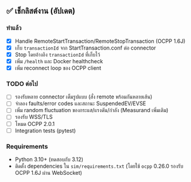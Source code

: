 ## ✅ เช็กลิสต์งาน (อัปเดต)

### ทำแล้ว
- [x] Handle RemoteStartTransaction/RemoteStopTransaction (OCPP 1.6J)
- [x] เก็บ `transactionId` จาก StartTransaction.conf ต่อ connector
- [x] Stop โดยอ้างอิง `transactionId` ที่เก็บไว้
- [x] เพิ่ม `/health` และ Docker healthcheck
- [x] เพิ่ม reconnect loop ของ OCPP client

### TODO ต่อไป
- [ ] รองรับหลาย connector เต็มรูปแบบ (สั่ง remote พร้อมกันหลายเส้น)
- [ ] จำลอง faults/error codes และสถานะ SuspendedEV/EVSE
- [ ] เพิ่ม random fluctuation ของกระแส/แรงดัน/กำลัง (Measurand เพิ่มเติม)
- [ ] รองรับ WSS/TLS
- [ ] โหมด OCPP 2.0.1
- [ ] Integration tests (pytest)

### Requirements
- Python 3.10+ (ทดสอบกับ 3.12)
- ติดตั้ง dependencies ใน `sim/requirements.txt` (โดยใช้ `ocpp` 0.26.0 รองรับ OCPP 1.6J ผ่าน WebSocket)
